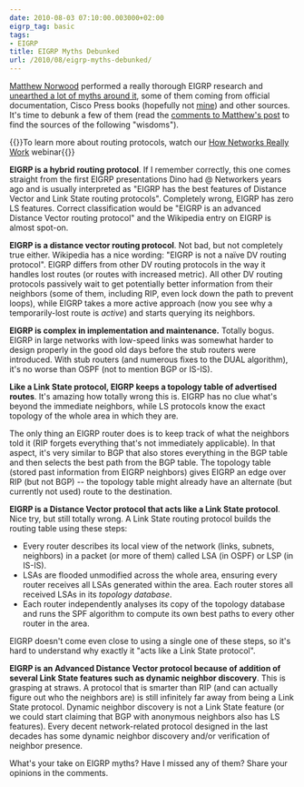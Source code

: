 ```yaml
---
date: 2010-08-03 07:10:00.003000+02:00
eigrp_tag: basic
tags:
- EIGRP
title: EIGRP Myths Debunked
url: /2010/08/eigrp-myths-debunked/
---
```

[Matthew Norwood](http://twitter.com/matthewnorwood) performed a really thorough EIGRP research and [unearthed a lot of myths around it](http://networktherapy.wordpress.com/2010/07/29/how-much-do-you-really-know-about-technology-x), some of them coming from official documentation, Cisco Press books (hopefully not [mine](http://www.amazon.com/gp/product/1578701651?ie=UTF8&tag=cisioshinandt-20&linkCode=xm2&camp=1789&creativeASIN=1578701651)) and other sources. It's time to debunk a few of them (read the [comments to Matthew's post](#comment-7) to find the sources of the following "wisdoms").

{{<note info>}}To learn more about routing protocols, watch our [How Networks Really Work](https://www.ipspace.net/How_Networks_Really_Work) webinar{{</note>}}

**EIGRP is a hybrid routing protocol**. If I remember correctly, this one comes straight from the first EIGRP presentations Dino had @ Networkers years ago and is usually interpreted as "EIGRP has the best features of Distance Vector and Link State routing protocols". Completely wrong, EIGRP has zero LS features. Correct classification would be "EIGRP is an advanced Distance Vector routing protocol" and the Wikipedia entry on EIGRP is almost spot-on.
<!--more-->
**EIGRP is a distance vector routing protocol**. Not bad, but not completely true either. Wikipedia has a nice wording: "EIGRP is not a naïve DV routing protocol". EIGRP differs from other DV routing protocols in the way it handles lost routes (or routes with increased metric). All other DV routing protocols passively wait to get potentially better information from their neighbors (some of them, including RIP, even lock down the path to prevent loops), while EIGRP takes a more active approach (now you see why a temporarily-lost route is *active*) and starts querying its neighbors.

**EIGRP is complex in implementation and maintenance.** Totally bogus. EIGRP in large networks with low-speed links was somewhat harder to design properly in the good old days before the stub routers were introduced. With stub routers (and numerous fixes to the DUAL algorithm), it's no worse than OSPF (not to mention BGP or IS-IS).

**Like a Link State protocol, EIGRP keeps a topology table of advertised routes**. It's amazing how totally wrong this is. EIGRP has no clue what's beyond the immediate neighbors, while LS protocols know the exact topology of the whole area in which they are.

The only thing an EIGRP router does is to keep track of what the neighbors told it (RIP forgets everything that's not immediately applicable). In that aspect, it's very similar to BGP that also stores everything in the BGP table and then selects the best path from the BGP table. The topology table (stored past information from EIGRP neighbors) gives EIGRP an edge over RIP (but not BGP) -- the topology table might already have an alternate (but currently not used) route to the destination.

**EIGRP is a Distance Vector protocol that acts like a Link State protocol**. Nice try, but still totally wrong. A Link State routing protocol builds the routing table using these steps:

-   Every router describes its local view of the network (links, subnets, neighbors) in a packet (or more of them) called LSA (in OSPF) or LSP (in IS-IS).
-   LSAs are flooded unmodified across the whole area, ensuring every router receives all LSAs generated within the area. Each router stores all received LSAs in its *topology database*.
-   Each router independently analyses its copy of the topology database and runs the SPF algorithm to compute its own best paths to every other router in the area.

EIGRP doesn\'t come even close to using a single one of these steps, so it's hard to understand why exactly it "acts like a Link State protocol".

**EIGRP is an Advanced Distance Vector protocol because of addition of several Link State features such as dynamic neighbor discovery**. This is grasping at straws. A protocol that is smarter than RIP (and can actually figure out who the neighbors are) is still infinitely far away from being a Link State protocol. Dynamic neighbor discovery is not a Link State feature (or we could start claiming that BGP with anonymous neighbors also has LS features). Every decent network-related protocol designed in the last decades has some dynamic neighbor discovery and/or verification of neighbor presence.

What's your take on EIGRP myths? Have I missed any of them? Share your opinions in the comments.
